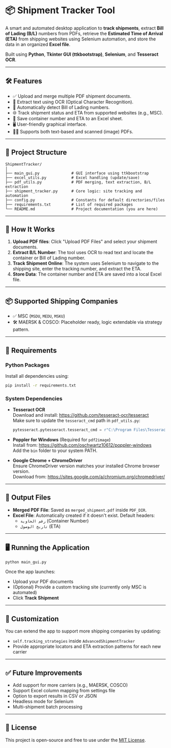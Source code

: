 # 📦 Shipment Tracker Tool

A smart and automated desktop application to **track shipments**, extract **Bill of Lading (B/L)** numbers from PDFs, retrieve the **Estimated Time of Arrival (ETA)** from shipping websites using Selenium automation, and store the data in an organized **Excel file**.

Built using **Python**, **Tkinter GUI (ttkbootstrap)**, **Selenium**, and **Tesseract OCR**.

---

## 🛠 Features

- ✅ Upload and merge multiple PDF shipment documents.
- 🧠 Extract text using OCR (Optical Character Recognition).
- 🔎 Automatically detect Bill of Lading numbers.
- 🌐 Track shipment status and ETA from supported websites (e.g., MSC).
- 📅 Save container number and ETA to an Excel sheet.
- 🖥️ User-friendly graphical interface.
- 🕵️‍♂️ Supports both text-based and scanned (image) PDFs.

---

## 📁 Project Structure

```
ShipmentTracker/
│
├── main_gui.py              # GUI interface using ttkbootstrap
├── excel_utils.py           # Excel handling (update/save)
├── pdf_utils.py             # PDF merging, text extraction, B/L extraction
├── shipment_tracker.py      # Core logic: site tracking and automation
├── config.py                # Constants for default directories/files
├── requirements.txt         # List of required packages
└── README.md                # Project documentation (you are here)
```

---

## 🚀 How It Works

1. **Upload PDF files**: Click "Upload PDF Files" and select your shipment documents.
2. **Extract B/L Number**: The tool uses OCR to read text and locate the container or Bill of Lading number.
3. **Track Shipment Online**: The system uses Selenium to navigate to the shipping site, enter the tracking number, and extract the ETA.
4. **Store Data**: The container number and ETA are saved into a local Excel file.

---

## 📦 Supported Shipping Companies

- ✅ MSC (`MSDU`, `MEDU`, `MSKU`)
- 🛠️ MAERSK & COSCO: Placeholder ready, logic extendable via strategy pattern.

---

## 📌 Requirements

### Python Packages

Install all dependencies using:

```bash
pip install -r requirements.txt
```

### System Dependencies

- **Tesseract OCR**  
  Download and install: https://github.com/tesseract-ocr/tesseract  
  Make sure to update the `tesseract_cmd` path in `pdf_utils.py`:

  ```python
  pytesseract.pytesseract.tesseract_cmd = r"C:\Program Files\Tesseract-OCR\tesseract.exe"
  ```

- **Poppler for Windows** (Required for `pdf2image`)  
  Install from: https://github.com/oschwartz10612/poppler-windows  
  Add the `bin` folder to your system PATH.

- **Google Chrome + ChromeDriver**  
  Ensure ChromeDriver version matches your installed Chrome browser version.  
  Download from: https://sites.google.com/a/chromium.org/chromedriver/

---

## 📂 Output Files

- **Merged PDF File**: Saved as `merged_shipment.pdf` inside `PDF_DIR`.
- **Excel File**: Automatically created if it doesn't exist. Default headers:
  - `رقم الحاوية` (Container Number)
  - `تاريخ الوصول` (ETA)

---

## 🖥️ Running the Application

```bash
python main_gui.py
```

Once the app launches:

- Upload your PDF documents
- (Optional) Provide a custom tracking site (currently only MSC is automated)
- Click **Track Shipment**

---

## 🔧 Customization

You can extend the app to support more shipping companies by updating:

- `self.tracking_strategies` inside `AdvancedShipmentTracker`
- Provide appropriate locators and ETA extraction patterns for each new carrier

---

## ✅ Future Improvements

- Add support for more carriers (e.g., MAERSK, COSCO)
- Support Excel column mapping from settings file
- Option to export results in CSV or JSON
- Headless mode for Selenium
- Multi-shipment batch processing

---

## 📄 License

This project is open-source and free to use under the [MIT License](LICENSE).
